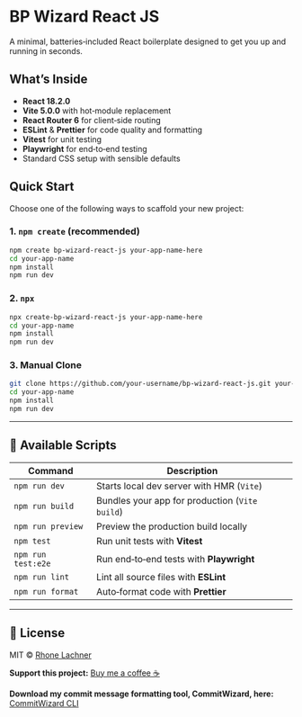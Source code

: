 
# BP Wizard React JS

A minimal, batteries‑included React boilerplate designed to get you up and running in seconds.

## What’s Inside

- **React 18.2.0**
- **Vite 5.0.0** with hot‑module replacement
- **React Router 6** for client‑side routing
- **ESLint** & **Prettier** for code quality and formatting
- **Vitest** for unit testing
- **Playwright** for end‑to‑end testing
- Standard CSS setup with sensible defaults

## Quick Start

Choose one of the following ways to scaffold your new project:

### 1. `npm create` (recommended)

```bash
npm create bp-wizard-react-js your-app-name-here
cd your-app-name
npm install
npm run dev
```

### 2. `npx`

```bash
npx create-bp-wizard-react-js your-app-name-here
cd your-app-name
npm install
npm run dev
```

### 3. Manual Clone

```bash
git clone https://github.com/your-username/bp-wizard-react-js.git your-app-name-here
cd your-app-name
npm install
npm run dev
```

---

## 📖 Available Scripts

| Command            | Description                                       |
|--------------------|---------------------------------------------------|
| `npm run dev`      | Starts local dev server with HMR (`Vite`)         |
| `npm run build`    | Bundles your app for production (`Vite build`)    |
| `npm run preview`  | Preview the production build locally              |
| `npm test`         | Run unit tests with **Vitest**                    |
| `npm run test:e2e` | Run end‑to‑end tests with **Playwright**           |
| `npm run lint`     | Lint all source files with **ESLint**             |
| `npm run format`   | Auto‑format code with **Prettier**                |

---

## 📝 License

MIT © [Rhone Lachner](https://github.com/rhonelachner)

**Support this project:** [Buy me a coffee ☕️](https://coff.ee/rhone)

**Download my commit message formatting tool, CommitWizard, here:** [CommitWizard CLI](https://www.npmjs.com/package/commitwizard-cli)
```

